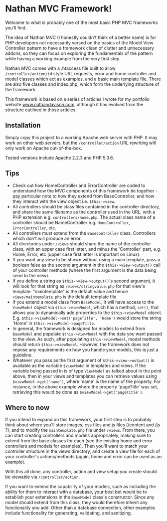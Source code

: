 Nathan MVC Framework!
===

Welcome to what is probably one of the most basic PHP MVC frameworks you'll find.

The idea of Nathan MVC (I honestly couldn't think of a better name) is for PHP developers 
not necessarily versed on the basics of the Model View Controller pattern to have a framework 
clean of clutter and unnecessary addons, so they can focus on exploring the fundamentals of the 
pattern while having a working example from the very first step.

Nathan MVC comes with a .htaccess file built to allow `/controller/action/id` style URL requests, 
error and home controller and model classes which act as examples, and a basic main template file. 
There are also five classes and index.php, which form the underlying structure of the framework.

This framework is based on a series of articles I wrote for my portfolio website www.nathandavison.com, 
although it has evolved from the structure outlined in those articles.

Installation
---

Simply copy this project to a working Apache web server with PHP. It may work on other web servers, 
but the `/controller/action` URL rewriting will only work on Apache out-of-the-box.

Tested versions include Apache 2.2.3 and PHP 5.3.6.

Tips
---

- Check out how HomeController and ErrorController are coded to understand how the MVC components of this 
framework tie together - pay particular note to how they extend from BaseController, and how they 
interact with the view object i.e. `$this->view`.
- All controllers should be class files contained in the controller directory, and share the same filename 
as the controller used in the URL, with a PHP extension e.g. `controllers/home.php`. The actual class name of 
a controller should be NameController e.g. `HomeController`, `ErrorController`, etc.
- All controllers must extend from the `BaseController` class. Controllers which don't will produce an error.
- All directories under `/views` should share the name of the controller class, with an upper case first letter, 
and minus the 'Controller' part, e.g. Home, Error, etc (upper case first letter is important on Linux).
- If you want any view to be shown without using a main template, pass a boolean false as the second argument 
in the `$this->view->output()` call of your controller methods (where the first argument is the data being send 
to the view).
- If you define a string as `$this->view->output()`'s second argument, it will look for that string as 
`/views/stringvalue.php` for that view's template. "maintemplate" is the default value and hence 
`views/maintemplate.php` is the default template file.
- If you extend a model class from `BaseModel`, it will have access to the `ViewModel` object via 
`$this->viewModel`, which has a method, `set()`, that allows you to dynamically add properties to the 
`$this->viewModel` object. E.g. `$this->viewModel->set('pageTitle', 'Home')` would store the string 'Home' 
in `$this->viewModel->pageTitle`.
- In general, the framework is designed for models to extend from `BaseModel` and populate `$this->viewModel` 
with the data you want passed to the view. As such, after populating `$this->viewModel`, model methods should 
return `$this->viewModel`. However, the framework does not impose any requirements on how you handle your 
models, this is just a guideline.
- Whatever you pass as the first argument of `$this->view->output()` is available as the variable 
`$viewMode`l in templates and views. If the variable being passed in is of type `ViewModel` as talked about 
in the point above, then in your views and templates you can retrieve values using `$viewModel->get('name')`, 
where 'name' is the name of the property. For instance, in the above example where the property 'pageTitle' was set, 
retrieving this would be done as `$viewModel->get('pageTitle')`. 

Where to now
---

If you intend to expand on this framework, your first step is to probably think about where you'll store images, 
css files and js files (/content and /js ?), and to modify the `maintemplate.php` file under `/views`. From there, 
you can start creating controllers and models appropriately, making sure to extend from the base classes for each 
(see the existing home and error controllers and models for examples). Then you'll want to match your controller 
structure in the views directory, and create a view file for each of your controller's actions/methods 
(again, home and error can be used as an example).

With this all done, any controller, action and view setup you create should be viewable via `/controller/action`.

If you want to extend the capability of your models, such as including the ability for them to interact with a 
database, your best bet would be to establish your extensions in the `BaseModel` class's constructor. Since any 
model should extend from this class, they would therefore inherit any functionality you add. Other than a database 
connection, other examples include functionality for generating, validating, and sanitizing.
